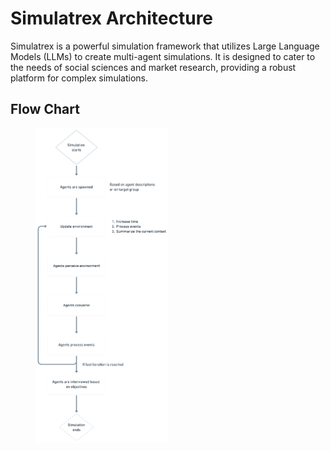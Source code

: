 # Simulatrex Architecture

Simulatrex is a powerful simulation framework that utilizes Large Language Models (LLMs) to create multi-agent simulations. It is designed to cater to the needs of social sciences and market research, providing a robust platform for complex simulations.

## Flow Chart

<figure>
  <picture>
    <source
        srcset="../assets/simulation-architecture-dark.png"
        media="(prefers-color-scheme: dark)"
        />
    <img
      src="../assets/simulation-architecture-light.png"
      alt="Simulatrex Cover"
      width="50%"
    />
  </picture>
</figure>
